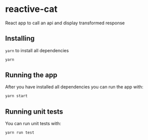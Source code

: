 # reactive-cat

React app to call an api and display transformed response

## Installing

`yarn` to install all dependencies

```sh
yarn
```

## Running the app

After you have installed all dependencies you can run the app with:

```bash
yarn start
```

## Running unit tests

You can run unit tests with:

```bash
yarn run test
```
